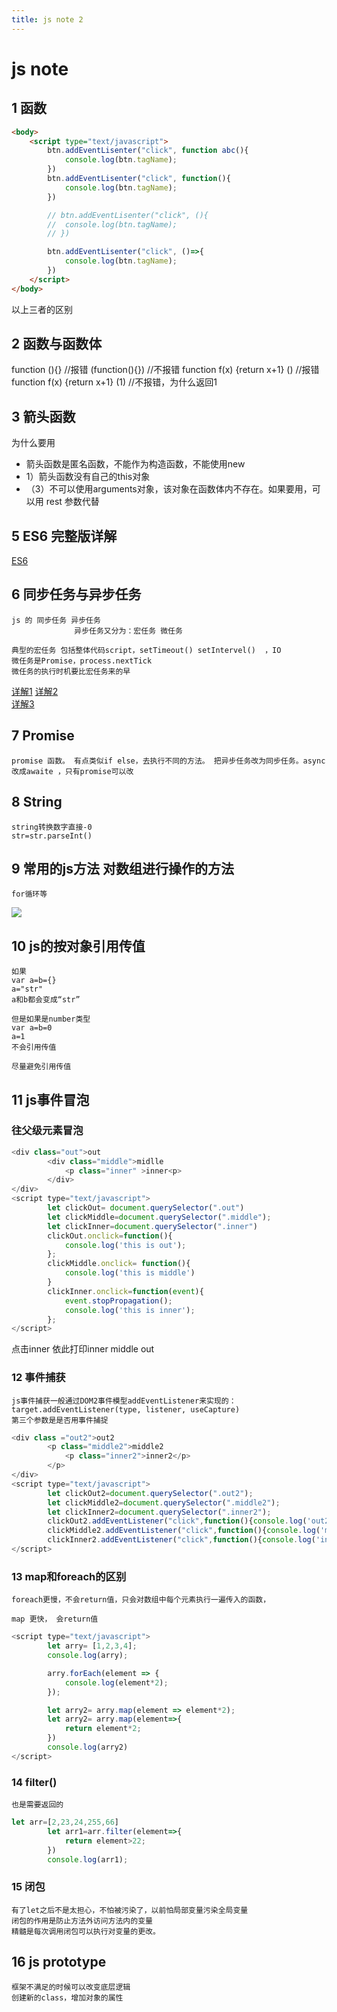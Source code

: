 ```yaml
---
title: js note 2
---
```


# js note


## 1 函数
```html
<body>
	<script type="text/javascript">
		btn.addEventLisenter("click", function abc(){
			console.log(btn.tagName);
		})
		btn.addEventLisenter("click", function(){
			console.log(btn.tagName);
		})

		// btn.addEventLisenter("click", (){
		// 	console.log(btn.tagName);
		// })

		btn.addEventLisenter("click", ()=>{
			console.log(btn.tagName);
		})
	</script>
</body>
```
以上三者的区别

## 2 函数与函数体

function (){} //报错
(function(){}) //不报错
function f(x) {return x+1} ()  //报错
function f(x) {return x+1} (1) //不报错，为什么返回1 

## 3 箭头函数
为什么要用
 + 箭头函数是匿名函数，不能作为构造函数，不能使用new
 +  1）箭头函数没有自己的this对象
 + （3）不可以使用arguments对象，该对象在函数体内不存在。如果要用，可以用 rest 参数代替


## 5 ES6 完整版详解

[ES6](https://es6.ruanyifeng.com/#docs/promise)

## 6 同步任务与异步任务
	
	js 的 同步任务 异步任务  
	              异步任务又分为：宏任务 微任务  

	典型的宏任务 包括整体代码script，setTimeout() setIntervel()  ，IO  
	微任务是Promise，process.nextTick  
	微任务的执行时机要比宏任务来的早
[详解1](https://www.bilibili.com/video/BV1CA411V791?from=search&seid=13959033135384420900&spm_id_from=333.337.0.0)
[详解2](https://www.jianshu.com/p/0652db9cfb46)	
[详解3](https://juejin.cn/post/6844903512845860872)

## 7 Promise

	promise 函数。 有点类似if else，去执行不同的方法。 把异步任务改为同步任务。async 改成awaite ，只有promise可以改        
	
## 8 String
	string转换数字直接-0  
	str=str.parseInt()
	
## 9 常用的js方法 对数组进行操作的方法
	for循环等  
   ![](4.jpeg)  

## 10 js的按对象引用传值

	如果
	var a=b={}
	a="str"
	a和b都会变成“str”

	但是如果是number类型
	var a=b=0 
	a=1
	不会引用传值

	尽量避免引用传值

## 11 js事件冒泡

### 往父级元素冒泡
```javascript
<div class="out">out
        <div class="middle">midlle
            <p class="inner" >inner<p>
        </div>
</div>
<script type="text/javascript">
        let clickOut= document.querySelector(".out")
        let clickMiddle=document.querySelector(".middle");
        let clickInner=document.querySelector(".inner")
        clickOut.onclick=function(){
            console.log('this is out');
        };
        clickMiddle.onclick= function(){
            console.log('this is middle')
        }
        clickInner.onclick=function(event){
            event.stopPropagation();
            console.log('this is inner');
        };
</script>
```
点击inner 依此打印inner middle out

### 12 事件捕获

	js事件捕获一般通过DOM2事件模型addEventListener来实现的：   
	target.addEventListener(type, listener, useCapture)  
	第三个参数是是否用事件捕捉    
```javascript
<div class ="out2">out2
        <p class="middle2">middle2
            <p class="inner2">inner2</p>
        </p>
</div>
<script type="text/javascript">
 		let clickOut2=document.querySelector(".out2");
        let clickMiddle2=document.querySelector(".middle2");
        let clickInner2=document.querySelector(".inner2");
        clickOut2.addEventListener("click",function(){console.log('out2')},true);
        clickMiddle2.addEventListener("click",function(){console.log('middle2')},true);
        clickInner2.addEventListener("click",function(){console.log('inner2')},true);
</script>
```

### 13 map和foreach的区别

	foreach更慢，不会return值，只会对数组中每个元素执行一遍传入的函数，

	map 更快， 会return值
```javascript
<script type="text/javascript">
		let arry= [1,2,3,4];
        console.log(arry);

        arry.forEach(element => {
            console.log(element*2);
        });

        let arry2= arry.map(element => element*2);
        let arry2= arry.map(element=>{
            return element*2;
        })
        console.log(arry2)
</script>
```

### 14 filter()
	也是需要返回的
```javascript
let arr=[2,23,24,255,66]
        let arr1=arr.filter(element=>{
            return element>22;
        })
        console.log(arr1);
```

### 15 闭包

	有了let之后不是太担心，不怕被污染了，以前怕局部变量污染全局变量
	闭包的作用是防止方法外访问方法内的变量
	精髓是每次调用闭包可以执行对变量的更改。

## 16 js prototype
	框架不满足的时候可以改变底层逻辑
	创建新的class，增加对象的属性

	
	
